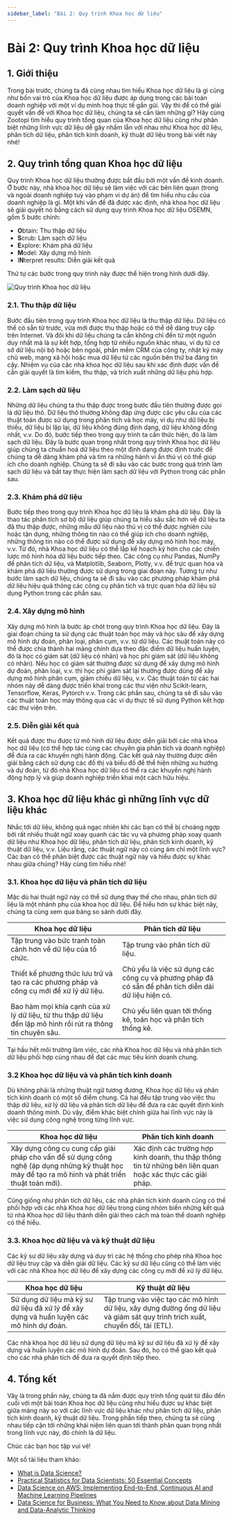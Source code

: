 ```yaml
---
sidebar_label: "Bài 2: Quy trình Khoa học dữ liệu"
---
```


# Bài 2: Quy trình Khoa học dữ liệu

## 1. Giới thiệu

Trong bài trước, chúng ta đã cùng nhau tìm hiểu Khoa học dữ liệu là gì cũng như bốn vai trò của Khoa học dữ liệu được áp dụng trong các bài toán doanh nghiệp với một ví dụ minh hoạ thực tế gần gũi. Vậy thì để có thể giải quyết vấn đề với Khoa học dữ liệu, chúng ta sẽ cần làm những gì? Hãy cùng Zootopi tìm hiểu quy trình tổng quan của Khoa học dữ liệu cũng như phân biệt những lĩnh vực dữ liệu dễ gây nhầm lẫn với nhau như Khoa học dữ liệu, phân tích dữ liệu, phân tích kinh doanh, kỹ thuật dữ liệu trong bài viết này nhé!

## 2. Quy trình tổng quan Khoa học dữ liệu

Quy trình Khoa học dữ liệu thường được bắt đầu bởi một vấn đề kinh doanh. Ở bước này, nhà khoa học dữ liệu sẽ làm việc với các bên liên quan (trong và ngoài doanh nghiệp tuỳ vào phạm vi dự án) để tìm hiểu nhu cầu của doanh nghiệp là gì. Một khi vấn đề đã được xác định, nhà khoa học dữ liệu sẽ giải quyết nó bằng cách sử dụng quy trình Khoa học dữ liệu OSEMN, gồm 5 bước chính:

* **O**btain: Thu thập dữ liệu
* **S**crub: Làm sạch dữ liệu
* **E**xplore: Khám phá dữ liệu
* **M**odel: Xây dựng mô hình
* I**N**terpret results: Diễn giải kết quả

Thứ tự các bước trong quy trình này được thể hiện trong hình dưới đây.

![Quy trình Khoa học dữ liệu](./imgs/ds_flow.png)

### 2.1. Thu thập dữ liệu

Bước đầu tiên trong quy trình Khoa học dữ liệu là thu thập dữ liệu. Dữ liệu có thể có sẵn từ trước, vừa mới được thu thập hoặc có thể dễ dàng truy cập trên Internet. Và đôi khi dữ liệu chúng ta cần không chỉ đến từ một nguồn duy nhất mà là sự kết hợp, tổng hợp từ nhiều nguồn khác nhau, ví dụ từ cơ sở dữ liệu nội bộ hoặc bên ngoài, phần mềm CRM của công ty, nhật ký máy chủ web, mạng xã hội hoặc mua dữ liệu từ các nguồn bên thứ ba đáng tin cậy. Nhiệm vụ của các nhà khoa học dữ liệu sau khi xác định được vấn đề cần giải quyết là tìm kiếm, thu thập, và trích xuất những dữ liệu phù hợp.

### 2.2. Làm sạch dữ liệu

Những dữ liệu chúng ta thu thập được trong bước đầu tiên thường được gọi là dữ liệu thô. Dữ liệu thô thường không đáp ứng được các yêu cầu của các thuật toán được sử dụng trong phân tích và học máy, ví dụ như dữ liệu bị thiếu, dữ liệu bị lặp lại, dữ liệu không đúng định dạng, dữ liệu không đồng nhất, v.v. Do đó, bước tiếp theo trong quy trình ta cần thức hiện, đó là làm sạch dữ liệu. Đây là bước quan trọng nhất trong quy trình Khoa học dữ liệu giúp chúng ta chuẩn hoá dữ liệu theo một định dạng được định trước để chúng ta dễ dàng khám phá và tìm ra những hành vi ẩn thú vị có thể giúp ích cho doanh nghiệp. Chúng ta sẽ đi sâu vào các bước trong quá trình làm sạch dữ liệu và bắt tay thực hiện làm sạch dữ liệu với Python trong các phần sau.

### 2.3. Khám phá dữ liệu

Bước tiếp theo trong quy trình Khoa học dữ liệu là khám phá dữ liệu. Đây là thao tác phân tích sơ bộ dữ liệu giúp chúng ta hiểu sâu sắc hơn về dữ liệu ta đã thu thập được, những mẫu dữ liệu nào thú vị có thể được nghiên cứu hoặc tận dụng, những thông tin nào có thể giúp ích cho doanh nghiệp, những thông tin nào có thể được sử dụng để xây dựng mô hình học máy, v.v. Từ đó, nhà Khoa học dữ liệu có thể lập kế hoạch kỹ hơn cho các chiến lược mô hình hóa dữ liệu bước tiếp theo. Các công cụ như Pandas, NumPy để phân tích dữ liệu, và Matplotlib, Seaborn, Plotly, v.v. để trực quan hóa và khám phá dữ liệu thường được sử dụng trong giai đoạn này. Tương tự như bước làm sạch dữ liệu, chúng ta sẽ đi sâu vào các phương pháp khám phá dữ liệu hiệu quả thông các công cụ phân tích và trực quan hóa dữ liệu sử dụng Python trong các phần sau.

### 2.4. Xây dựng mô hình

Xây dựng mô hình là bước áp chót trong quy trình Khoa học dữ liệu. Đây là giai đoạn chúng ta sử dụng các thuật toán học máy và học sâu để xây dựng mô hình dự đoán, phân loại, phân cụm, v.v. từ dữ liệu. Các thuật toán này có thể được chia thành hai mảng chính dựa theo đặc điểm dữ liệu huấn luyện, đó là học có giám sát (dữ liệu có nhãn) và học phi giám sát (dữ liệu không có nhãn). Nếu học có giám sát thường được sử dụng để xây dựng mô hình dự đoán, phân loại, v.v. thì học phi giám sát lại thường được dùng để xây dựng mô hình phân cụm, giảm chiều dữ liệu, v.v. Các thuật toán từ các hai nhóm này dễ dàng được triển khai trong các thư viện như Scikit-learn, Tensorflow, Keras, Pytorch v.v. Trong các phần sau, chúng ta sẽ đi sâu vào các thuật toán học máy thông qua các ví dụ thực tế sử dụng Python kết hợp các thư viện trên.

### 2.5. Diễn giải kết quả

Kết quả được thu được từ mô hình dữ liệu được diễn giải bởi các nhà khoa học dữ liệu (có thể hợp tác cùng các chuyên gia phân tích và doanh nghiệp) để đưa ra các khuyến nghị hành động. Các kết quả này thường được diễn giải bằng cách sử dụng các đồ thị và biểu đồ để thể hiện những xu hướng và dự đoán, từ đó nhà Khoa học dữ liệu có thể ra các khuyến nghị hành động hợp lý và giúp doanh nghiệp triển khai một cách hữu hiệu.

## 3. Khoa học dữ liệu khác gì những lĩnh vực dữ liệu khác

Nhắc tới dữ liệu, không quá ngạc nhiên khi các bạn có thể bị choáng ngợp bởi rất nhiều thuật ngữ xoay quanh các tác vụ và phương pháp xoay quanh dữ liệu như Khoa học dữ liệu, phân tích dữ liệu, phân tích kinh doanh, kỹ thuật dữ liệu, v.v. Liệu rằng, các thuật ngữ này có cùng ám chỉ một lĩnh vực? Các bạn có thể phân biệt được các thuật ngữ này và hiểu được sự khác nhau giữa chúng? Hãy cùng tìm hiểu nhé!

### 3.1. Khoa học dữ liệu và phân tích dữ liệu

Mặc dù hai thuật ngữ này có thể sử dụng thay thế cho nhau, phân tích dữ liệu là một nhánh phụ của khoa học dữ liệu. Để hiểu hơn sự khác biệt này, chúng ta cùng xem qua bảng so sánh dưới đây.

| Khoa học dữ liệu | Phân tích dữ liệu |
| --- | --- |
| Tập trung vào bức tranh toàn cảnh hơn về dữ liệu của tổ chức. | Tập trung vào phân tích dữ liệu. |
|Thiết kế phương thức lưu trữ và tạo ra các phương pháp và công cụ mới để xử lý dữ liệu.| Chủ yếu là việc sử dụng các công cụ và phương pháp đã có sẵn để phân tích diễn dải dữ liệu hiện có.|
| Bao hàm mọi khía cạnh của xử lý dữ liệu, từ thu thập dữ liệu đến lập mô hình rồi rút ra thông tin chuyên sâu.| Chủ yếu liên quan tới thống kê, toán học và phân tích thống kê.|

Tại hầu hết môi trường làm việc, các nhà Khoa học dữ liệu và nhà phân tích dữ liệu phối hợp cùng nhau để đạt các mục tiêu kinh doanh chung.

### 3.2 Khoa học dữ liệu và và phân tích kinh doanh

Dù không phải là những thuật ngữ tương đương, Khoa học dữ liệu và phân tích kinh doanh có một số điểm chung. Cả hai đều tập trung vào việc thu thập dữ liệu, xử lý dữ liệu và phân tích dữ liệu để đưa ra các quyết định kinh doanh thông minh. Dù vậy, điểm khác biệt chính giữa hai lĩnh vực này là việc sử dụng công nghệ trong từng lĩnh vực.

| Khoa học dữ liệu | Phân tích kinh doanh|
| --- | --- |
|Xây dựng công cụ cung cấp giải pháp cho vấn để sử dụng công nghệ (áp dụng những kỹ thuật học máy để tạo ra mô hình và phát triển thuật toán mới).| Xác định các trường hợp kinh doanh, thu thập thông tin từ những bên liên quan hoặc xác thực các giải pháp.|

Cũng giống như phân tích dữ liệu, các nhà phân tích kinh doanh cũng có thể phối hợp với các nhà Khoa học dữ liệu trong cùng nhóm biến những kết quả từ nhà Khoa học dữ liệu thành diễn giải theo cách mà toàn thể doanh nghiệp có thể hiểu.

### 3.3. Khoa học dữ liệu và và kỹ thuật dữ liệu

Các kỹ sư dữ liệu xây dựng và duy trì các hệ thống cho phép nhà Khoa học dữ liệu truy cập và diễn giải dữ liệu. Các kỹ sư dữ liệu cũng có thể làm việc với các nhà Khoa học dữ liệu để xây dựng các công cụ mới để xử lý dữ liệu.

| Khoa học dữ liệu | Kỹ thuật dữ liệu|
| --- | --- |
|Sử dụng dữ liệu mà kỹ sư dữ liệu đã xử lý để xây dựng và huấn luyện các mô hình dự đoán.| Tập trung vào việc tạo các mô hình dữ liệu, xây dựng đường ống dữ liệu và giám sát quy trình trích xuất, chuyển đổi, tải (ETL).|

Các nhà khoa học dữ liệu sử dụng dữ liệu mà kỹ sư dữ liệu đã xử lý để xây dựng và huấn luyện các mô hình dự đoán. Sau đó, họ có thể giao kết quả cho các nhà phân tích để đưa ra quyết định tiếp theo.

## 4. Tổng kết

Vâỵ là trong phần này, chúng ta đã nắm được quy trình tổng quát từ đầu đến cuối với một bài toán Khoa học dữ liệu cũng như hiểu được sự khác biệt giữa mảng này so với các lĩnh vực dữ liệu khác như phân tích dữ liệu, phân tích kinh doanh, kỹ thuật dữ liệu. Trong phần tiếp theo, chúng ta sẽ cũng nhau tiếp cận tới những khái niệm liên quan tới thành phân quan trọng nhất trong lĩnh vực này, đó chính là dữ liệu.

Chúc các bạn học tập vui vẻ!

Một số tài liệu tham khảo:

- [What is Data Science?](https://aws.amazon.com/what-is/data-science/)
- [Practical Statistics for Data Scientists: 50 Essential Concepts](https://www.amazon.com/Practical-Statistics-Data-Scientists-Essential/dp/1491952962)
- [Data Science on AWS: Implementing End-to-End, Continuous AI and Machine Learning Pipelines](https://www.amazon.com/Data-Science-AWS-End-End/dp/1492079391)
- [Data Science for Business: What You Need to Know about Data Mining and Data-Analytic Thinking](https://www.amazon.com/Data-Science-Business-Analytic-Thinking/dp/1449361323)
